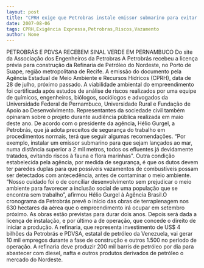 ```yaml
---
layout: post
title: "CPRH exige que Petrobras instale emissor submarino para evitar riscos de vazamento"
date: 2007-08-06
tags: CPRH,Exigência Expressa,Petrobras,Riscos,Vazamento
author: None
---
```

PETROBR&Aacute;S E PDVSA RECEBEM SINAL VERDE EM PERNAMBUCO
Do site da Associa&ccedil;&atilde;o dos Engenheiros da Petrobras
A Petrobr&aacute;s recebeu a licen&ccedil;a pr&eacute;via para constru&ccedil;&atilde;o da Refinaria de Petr&oacute;leo do Nordeste, no Porto de Suape, regi&atilde;o metropolitana de Recife. A emiss&atilde;o do documento pela Ag&ecirc;ncia Estadual de Meio Ambiente e Recursos H&iacute;dricos (CPRH), data de 28 de julho, pr&oacute;ximo passado. 
A viabilidade ambiental do empreendimento foi certificada ap&oacute;s estudos de an&aacute;lise de riscos realizados por uma equipe de qu&iacute;micos, engenheiros, bi&oacute;logos, soci&oacute;logos e advogados da Universidade Federal de Pernambuco, Universidade Rural e Funda&ccedil;&atilde;o de Apoio ao Desenvolvimento. Representantes da sociedade civil tamb&eacute;m opinaram sobre o projeto durante audi&ecirc;ncia p&uacute;blica realizada em maio deste ano. 
De acordo com o presidente da ag&ecirc;ncia, H&eacute;lio Gurgel, a Petrobr&aacute;s, que j&aacute; adota preceitos de seguran&ccedil;a do trabalho em procedimentos normais, ter&aacute; que seguir algumas recomenda&ccedil;&otilde;es. &ldquo;Por exemplo, instalar um emissor submarino para que sejam lan&ccedil;ados ao mar, numa dist&acirc;ncia superior a 2 mil metros, todos os efluentes j&aacute; devidamente tratados, evitando riscos &agrave; fauna e flora marinhas&quot;. 
Outra condi&ccedil;&atilde;o estabelecida pela ag&ecirc;ncia, por medida de seguran&ccedil;a, &eacute; que os dutos devem ter paredes duplas para que poss&iacute;veis vazamentos de combust&iacute;veis possam ser detectados com anteced&ecirc;ncia, antes de contaminar o meio ambiente. 
&ldquo;Nosso cuidado foi o de conciliar desenvolvimento sem prejudicar o meio ambiente para favorecer a inclus&atilde;o social de uma popula&ccedil;&atilde;o que se encontra sem trabalho&rdquo;, afirmou H&eacute;lio Gurgel &agrave; Ag&ecirc;ncia Brasil.O cronograma da Petrobr&aacute;s prev&ecirc; o in&iacute;cio das obras de terraplenagem nos 630 hectares da a&eacute;rea que o empreendimento ir&aacute; ocupar em setembro pr&oacute;ximo. As obras est&atilde;o previstas para durar dois anos. Depois ser&aacute; dada a licen&ccedil;a de instala&ccedil;&atilde;o, e por &uacute;ltimo a de opera&ccedil;&atilde;o, que concede o direito de iniciar a produ&ccedil;&atilde;o. 
A refinaria, que representa investimento de US$ 4 bilh&otilde;es da Petrobr&aacute;s e PDVSA, estatal de petr&oacute;leo da Venezuela, vai gerar 10 mil empregos durante a fase de constru&ccedil;&atilde;o e outros 1.500 no per&iacute;odo de opera&ccedil;&atilde;o. A refinaria deve produzir 200 mil barris de petr&oacute;leo por dia para abastecer com diesel, nafta e outros produtos derivados de petr&oacute;leo o mercado do Nordeste. 
&nbsp; 